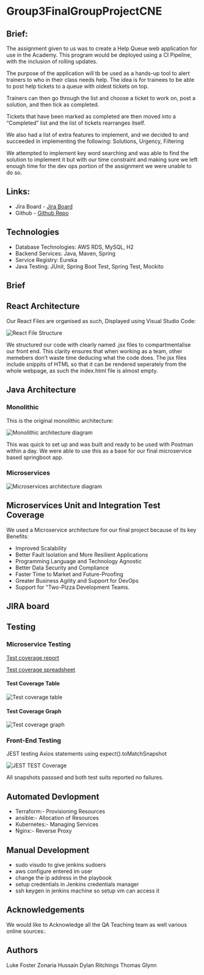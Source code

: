 # Group3FinalGroupProjectCNE

## Brief:

The assignment given to us was to create a Help Queue web application for use in the Academy. This program would be deployed using a CI Pipeline, with the inclusion of rolling updates. 

The purpose of the application will tb be used as a hands-up tool to alert trainers to who in their class needs help. The idea is for trainees to be able to post help tickets to a queue with oldest tickets on top. 

Trainers can then go through the list and choose a ticket to work on, post a solution, and then tick as completed. 

Tickets that have been marked as completed are then moved into a “Completed” list and the list of tickets rearranges itself. 

We also had a list of extra features to implement, and we decided to and succeeded in implementing the following:  Solutions, Urgency, Filtering

We attempted to implement key word searching and was able to find the solution to implement it but with our time constraint and making sure we left enough time for the dev ops portion of the assignment we were unable to do so. 


## Links:

- Jira Board - [Jira Board](https://fundementalscrum.atlassian.net/secure/RapidBoard.jspa?projectKey=FIN&rapidView=2)
- Github - [Github Repo](https://github.com/LuKeF-2021/Group3FinalGroupProjectCNE)

## Technologies
- Database Technologies: AWS RDS, MySQL, H2
- Backend Services: Java, Maven, Spring
- Service Registry: Eureka
- Java Testing: JUnit, Spring Boot Test, Spring Test, Mockito
## Brief
## React Architecture
Our React Files are organised as such, Displayed using Visual Studio Code:

![React File Structure](https://github.com/LuKeF-2021/Group3FinalGroupProjectCNE/blob/main/ReadMeFiles/React%20File%20Structure.PNG)

We structured our code with clearly named .jsx files to compartmentalise our front end. This clarity ensures that when working as a team, other memebers don't waste time deducing what the code does. The jsx files include snippits of HTML so that it can be rendered seperately from the whole webpage, as such the index.html file is almost empty. 

## Java Architecture
### Monolithic
This is the original monolithic architecture: 

![Monolithic architecture diagram](https://github.com/LuKeF-2021/Group3FinalGroupProjectCNE/blob/main/ReadMeFiles/Monolith%20Architecture%20Diagram.png)

This was quick to set up and was built and ready to be used with Postman within a day. We were able to use this as a base for our final microservice based springboot app. 
### Microservices
![Microservices architecture diagram](https://github.com/LuKeF-2021/Group3FinalGroupProjectCNE/blob/main/ReadMeFiles/Microservices%20Architecture%20Diagram.png)
## Microservices Unit and Integration Test Coverage
We used a Microservice architecture for our final project because of its key Benefits:
- Improved Scalability
- Better Fault Isolation and More Resilient Applications
- Programming Language and Technology Agnostic
- Better Data Security and Compliance
- Faster Time to Market and Future-Proofing
- Greater Business Agility and Support for DevOps
- Support for "Two-Pizza Development Teams.

## JIRA board

## Testing
### Microservice Testing
[Test coverage report](https://htmlpreview.github.io/?https://github.com/LuKeF-2021/Group3FinalGroupProjectCNE/blob/main/ReadMeFiles/MicroserviceTestOutput/index.html)

[Test coverage spreadsheet](https://github.com/LuKeF-2021/Group3FinalGroupProjectCNE/blob/main/ReadMeFiles/TestCoverageReport.xlsx)
#### Test Coverage Table
![Test coverage table](https://github.com/LuKeF-2021/Group3FinalGroupProjectCNE/blob/main/ReadMeFiles/BackendCoverageReportTable.png)
#### Test Coverage Graph
![Test coverage graph](https://github.com/LuKeF-2021/Group3FinalGroupProjectCNE/blob/main/ReadMeFiles/BackendTestCoverage.png)
### Front-End Testing
JEST testing Axios statements using expect().toMatchSnapshot

![JEST TEST Coverage](https://github.com/LuKeF-2021/Group3FinalGroupProjectCNE/blob/main/ReadMeFiles/jesttestsnaps.PNG)

All snapshots passsed and both test suits reported no failures.
## Automated Devlopment

- Terraform:- Provisioning Resources
- ansible:- Allocation of Resources
- Kubernetes:- Managing Services
- Nginx:- Reverse Proxy

## Manual Development

- sudo visudo to give jenkins sudoers
- aws configure entered im user
- change the ip address in the playbook
- setup credentials in Jenkins credentials manager 
- ssh keygen in jenkins machine so setup vm can access it 

## Acknowledgements

We would like to Acknowledge all the QA Teaching team as well various online sources:.

## Authors

Luke Foster
Zonaria Hussain
Dylan Ritchings
Thomas Glynn
